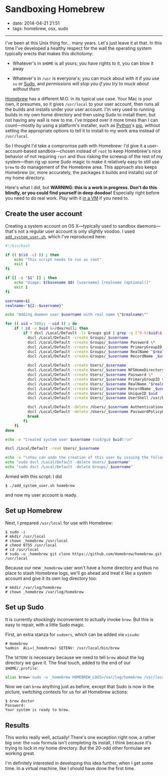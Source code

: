 # Sandboxing Homebrew

- date: 2014-04-21 21:51
- tags: homebrew, osx, sudo

----

I've been at this Unix thing for… many years.  Let's just leave it at
that.  In this time I've developed a healthy respect for the wall the
operating system typically erects that makes this dichotomy:

-   Whatever's in `$HOME` is all yours; you have rights to it, you
    can blow it away

-   Whatever's in `/usr` is everyone's; you can muck about with it
    if you use `su` or [Sudo](http://sudo.ws/), and *permissions
    will stop you if you try to muck about without them*

[Homebrew](http://brew.sh/) has a different M.O. in its typical use
case.  Your Mac is your own, it presumes, so it gives `/usr/local` to
your user account, then runs all the builds and installs under your
user account.  I'm very used to running builds in my own home
directory and then using Sudo to install them, but not having any
wall is new to me.  I've tripped over it more times than I can
count—mostly by using a platform's installer, such as
[Python](https://www.python.org/)'s [pip](http://www.pip-installer.org/),
without setting the appropriate options to tell it to install to
my work area instead of `/usr/local`.

So I thought I'd take a compromise path with Homebrew: I'd give it
a user-account-based sandbox—chosen instead of `root` to keep
Homebrew's nice behavior of not requiring `root` and thus risking
the screwup of the rest of my system—then rig up some Sudo magic
to make it relatively easy to still use `brew` to do management of
the Homebrew area.  This approach also keeps Homebrew (or, more
accurately, the packages it builds and installs) out of my home
directory.

Here's what I did, but **WARNING: this is a work in progress.  Don't
do this blindly, or you could find yourself in deep doodoo!**
Especially right before you need to do real work.  Play with it [in
a VM](http://ntk.me/2012/09/07/os-x-on-os-x/) if you need to.

## Create the user account

Creating a system account on OS X—typically used to sandbox
daemons—that's not a regular user account is only slightly voodoo.
I used [`add_system_user.sh`](https://serverfault.com/a/532860/115137),
which I've reproduced here:

````bash
#!/bin/bash

if (( $(id -u) )) ; then
    echo "This script needs to run as root"
    exit 1
fi

if [[ -z "$1" ]] ; then
    echo "Usage: $(basename $0) [username] [realname (optional)]"
    exit 1
fi

username=$1
realname="${2:-$username}"

echo "Adding daemon user $username with real name \"$realname\""

for (( uid = 500;; --uid )) ; do
    if ! id -u $uid &>/dev/null; then
        if ! dscl /Local/Default -ls Groups gid | grep -q [^0-9]$uid\$ ; then
          dscl /Local/Default -create Groups/_$username
          dscl /Local/Default -create Groups/_$username Password \*
          dscl /Local/Default -create Groups/_$username PrimaryGroupID $uid
          dscl /Local/Default -create Groups/_$username RealName "$realname"
          dscl /Local/Default -create Groups/_$username RecordName _$username $username

          dscl /Local/Default -create Users/_$username
          dscl /Local/Default -create Users/_$username NFSHomeDirectory /var/empty
          dscl /Local/Default -create Users/_$username Password \*
          dscl /Local/Default -create Users/_$username PrimaryGroupID $uid
          dscl /Local/Default -create Users/_$username RealName "$realname"
          dscl /Local/Default -create Users/_$username RecordName _$username $username
          dscl /Local/Default -create Users/_$username UniqueID $uid
          dscl /Local/Default -create Users/_$username UserShell /usr/bin/false

          dscl /Local/Default -delete /Users/_$username AuthenticationAuthority
          dscl /Local/Default -delete /Users/_$username PasswordPolicyOptions
          break
        fi
    fi
done

echo -e "Created system user $username (uid/gid $uid):\n"

dscl /Local/Default -read Users/_$username

echo -e "\nYou can undo the creation of this user by issuing the following commands:\n"
echo "sudo dscl /Local/Default -delete Users/_$username"
echo "sudo dscl /Local/Default -delete Groups/_$username"
````

Armed with this script: I did

````
$ ./add_system_user.sh homebrew
````

and now my user account is ready.

## Set up Homebrew

Next, I prepared `/usr/local` for use with Homebrew:

````
$ sudo -i
# mkdir /usr/local
# chown _homebrew /usr/local
# chmod 0755 /usr/local
# cd /usr/local
# sudo -u _homebrew git clone https://github.com/Homebrew/homebrew.git /usr/local
````

Because our new `_homebrew` user won't have a home directory and thus
no place to stash Homebrew logs, we'll go ahead and treat it like a
system account and give it its own log directory too:

````
# mkdir /var/log/homebrew
# chown _homebrew /var/log/homebrew
````

## Set up Sudo

It is currently shockingly inconvenient to actually invoke `brew`.  But
this is easy to repair, with a little Sudo magic.

First, an extra stanza for `sudoers`, which can be added via `visudo`:

````
# Homebrew
%admin	ALL=(_homebrew) SETENV: /usr/local/bin/brew
````

The `SETENV` is necessary because we need to tell `brew` about the log
directory we gave it.  The final touch, added to the end of our
`$HOME/.profile`:

````bash
alias brew='sudo -u _homebrew HOMEBREW_LOGS=/var/log/homebrew /usr/local/bin/brew'
````

Now we can `brew` anything just as before, except that Sudo is now
in the picture, switching contexts for us for all Homebrew actions:

````
$ brew doctor
Password:
Your system is ready to brew.
````

## Results

This works really well, actually!  There's one exception right now,
a rather big one: the `node` formula isn't completing its install,
I think because it's trying to lock in *my* home directory.  But
the 20-odd other formulae are working great.

I'm definitely interested in developing this idea further, when I
get some time.  In a virtual machine, like I should have done the
first time.


